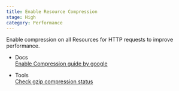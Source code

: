 ```yaml
---
title: Enable Resource Compression
stage: High
category: Performance
---
```

Enable compression on all Resources for HTTP requests to improve performance.

* Docs <br>
[Enable Compression guide by google](https://developers.google.com/speed/docs/insights/EnableCompression) <br>

* Tools <br>
[Check gzip compression status](https://checkgzipcompression.com/) <br>
